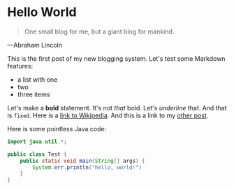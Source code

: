 # Hello World

> One small blog for me, but a giant blog for mankind.

&mdash;Abraham Lincoln

This is the first post of my new blogging system. Let's test some Markdown features:

* a list with one
* two
* three items

Let's make a **bold** statement. It's not *that* bold. Let's _underline_ that. And that is `fixed`. Here is a [link to Wikipedia](https://en.wikipedia.org). And this is a link to my [other post](posts/2023-12-24-merry-christmas.md).

Here is some pointless Java code:

```java
import java.util.*;

public class Test {
    public static void main(String[] args) {
        System.err.println("hello, world!")
    }
}
```
